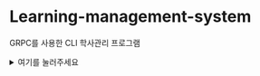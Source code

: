 # Learning-management-system
GRPC를 사용한 CLI 학사관리 프로그램  

<details>
<summary>여기를 눌러주세요</summary>
<div markdown="1">       

😎숨겨진 내용😎

</div>
</details>



